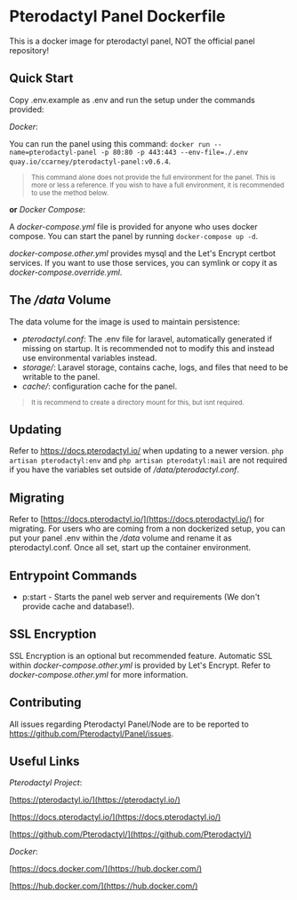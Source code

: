 

# Pterodactyl Panel Dockerfile

This is a docker image for pterodactyl panel, NOT the official panel repository!

## Quick Start

Copy .env.example as .env and run the setup under the commands provided:

*Docker*:

You can run the panel using this command: 
`docker run --name=pterodactyl-panel -p 80:80 -p 443:443 --env-file=./.env quay.io/ccarney/pterodactyl-panel:v0.6.4`.

><sup>This command alone does not provide the full environment for the panel. This is more or less a reference. If you wish to have a full environment, it is recommended to use the method below.</sup>

__or__ *Docker Compose*:

A *docker-compose.yml* file is provided for anyone who uses docker compose.
You can start the panel by running `docker-compose up -d`.

*docker-compose.other.yml* provides mysql and the Let's Encrypt certbot services. If you want to use those services, you can symlink or copy it as *docker-compose.override.yml*. 

## The _/data_ Volume

The data volume for the image is used to maintain persistence:

* *pterodactyl.conf*: The .env file for laravel, automatically generated if missing on startup. It is recommended not to modify this and instead use environmental variables instead.
* *storage/*: Laravel storage, contains cache, logs, and files that need to be writable to the panel.
* *cache/*: configuration cache for the panel.

><sup>It is recommend to create a directory mount for this, but isnt required.</sup>

## Updating

Refer to https://docs.pterodactyl.io/ when updating to a newer version. `php artisan pterodactyl:env` and `php artisan pterodatyl:mail` are not required if you have the variables set outside of */data/pterodactyl.conf*.

## Migrating

Refer to [https://docs.pterodactyl.io/](https://docs.pterodactyl.io/) for migrating. For users who are coming from a non dockerized setup, you can put your panel .env within the */data* volume and rename it as pterodactyl.conf. Once all set, start up the container environment.

## Entrypoint Commands

* p:start - Starts the panel web server and requirements (We don't provide cache and database!).

## SSL Encryption

SSL Encryption is an optional but recommended feature. Automatic SSL within *docker-compose.other.yml* is provided by Let's Encrypt. Refer to *docker-compose.other.yml* for more information.

## Contributing

All issues regarding Pterodactyl Panel/Node are to be reported to https://github.com/Pterodactyl/Panel/issues.

## Useful Links

*Pterodactyl Project*:

[https://pterodactyl.io/](https://pterodactyl.io/)

[https://docs.pterodactyl.io/](https://docs.pterodactyl.io/)

[https://github.com/Pterodactyl/](https://github.com/Pterodactyl/)

*Docker*:

[https://docs.docker.com/](https://hub.docker.com/)

[https://hub.docker.com/](https://hub.docker.com/)

